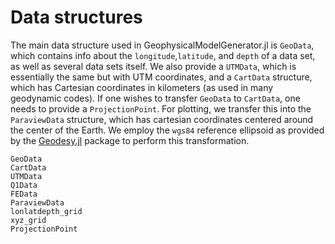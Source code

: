 # Data structures

The main data structure used in GeophysicalModelGenerator.jl is `GeoData`, which contains info about the `longitude`,`latitude`, and `depth` of a data set, as well as several data sets itself.
We also provide a `UTMData`, which is essentially the same but with UTM coordinates, and a `CartData` structure, which has Cartesian coordinates in kilometers (as used in many geodynamic codes). If one wishes to transfer `GeoData` to `CartData`, one needs to provide a `ProjectionPoint`.
For plotting, we transfer this into the `ParaviewData` structure, which has cartesian coordinates centered around the center of the Earth. We employ the `wgs84` reference ellipsoid as provided by the [Geodesy.jl](https://github.com/JuliaGeo/Geodesy.jl) package to perform this transformation. 

```@docs
GeoData
CartData
UTMData
Q1Data
FEData
ParaviewData
lonlatdepth_grid
xyz_grid
ProjectionPoint
```